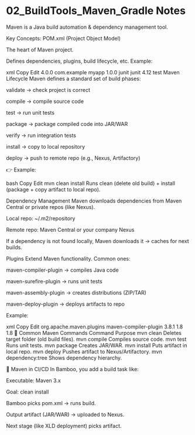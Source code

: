 # 02_BuildTools_Maven_Gradle Notes

Maven is a Java build automation & dependency management tool.

Key Concepts:
POM.xml (Project Object Model)

The heart of Maven project.

Defines dependencies, plugins, build lifecycle, etc.
Example:

xml
Copy
Edit
<project>
  <modelVersion>4.0.0</modelVersion>
  <groupId>com.example</groupId>
  <artifactId>myapp</artifactId>
  <version>1.0.0</version>
  <dependencies>
    <dependency>
      <groupId>junit</groupId>
      <artifactId>junit</artifactId>
      <version>4.12</version>
      <scope>test</scope>
    </dependency>
  </dependencies>
</project>
Maven Lifecycle
Maven defines a standard set of build phases:

validate → check project is correct

compile → compile source code

test → run unit tests

package → package compiled code into JAR/WAR

verify → run integration tests

install → copy to local repository

deploy → push to remote repo (e.g., Nexus, Artifactory)

👉 Example:

bash
Copy
Edit
mvn clean install
Runs clean (delete old build) + install (package + copy artifact to local repo).

Dependency Management
Maven downloads dependencies from Maven Central or private repos (like Nexus).

Local repo: ~/.m2/repository

Remote repo: Maven Central or your company Nexus

If a dependency is not found locally, Maven downloads it → caches for next builds.

Plugins
Extend Maven functionality. Common ones:

maven-compiler-plugin → compiles Java code

maven-surefire-plugin → runs unit tests

maven-assembly-plugin → creates distributions (ZIP/TAR)

maven-deploy-plugin → deploys artifacts to repo

Example:

xml
Copy
Edit
<build>
  <plugins>
    <plugin>
      <groupId>org.apache.maven.plugins</groupId>
      <artifactId>maven-compiler-plugin</artifactId>
      <version>3.8.1</version>
      <configuration>
        <source>1.8</source>
        <target>1.8</target>
      </configuration>
    </plugin>
  </plugins>
</build>
🔹 Common Maven Commands
Command	Purpose
mvn clean	Deletes target folder (old build files).
mvn compile	Compiles source code.
mvn test	Runs unit tests.
mvn package	Creates JAR/WAR.
mvn install	Puts artifact in local repo.
mvn deploy	Pushes artifact to Nexus/Artifactory.
mvn dependency:tree	Shows dependency hierarchy.

🔹 Maven in CI/CD
In Bamboo, you add a build task like:

Executable: Maven 3.x

Goal: clean install

Bamboo picks pom.xml → runs build.

Output artifact (JAR/WAR) → uploaded to Nexus.

Next stage (like XLD deployment) picks artifact.
